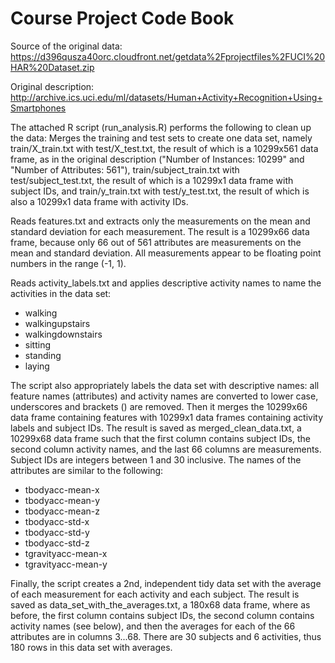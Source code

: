 # Course Project Code Book

Source of the original data: https://d396qusza40orc.cloudfront.net/getdata%2Fprojectfiles%2FUCI%20HAR%20Dataset.zip

Original description: http://archive.ics.uci.edu/ml/datasets/Human+Activity+Recognition+Using+Smartphones

The attached R script (run_analysis.R) performs the following to clean up the data:
Merges the training and test sets to create one data set, namely train/X_train.txt with test/X_test.txt, the result of which 
is a 10299x561 data frame, as in the original description ("Number of Instances: 10299" and "Number of Attributes: 561"), 
train/subject_train.txt with test/subject_test.txt, the result of which is a 10299x1 data frame with subject IDs, and 
train/y_train.txt with test/y_test.txt, the result of which is also a 10299x1 data frame with activity IDs.

Reads features.txt and extracts only the measurements on the mean and standard deviation for each measurement. The result is 
a 10299x66 data frame, because only 66 out of 561 attributes are measurements on the mean and standard deviation. All 
measurements appear to be floating point numbers in the range (-1, 1).

Reads activity_labels.txt and applies descriptive activity names to name the activities in the data set:

* walking
* walkingupstairs
* walkingdownstairs
* sitting
* standing
* laying

The script also appropriately labels the data set with descriptive names: all feature names (attributes) and activity names 
are converted to lower case, underscores and brackets () are removed. Then it merges the 10299x66 data frame containing 
features with 10299x1 data frames containing activity labels and subject IDs. The result is saved as merged_clean_data.txt, 
a 10299x68 data frame such that the first column contains subject IDs, the second column activity names, and the last 66 
columns are measurements. Subject IDs are integers between 1 and 30 inclusive. The names of the attributes are similar to 
the following:

* tbodyacc-mean-x 
* tbodyacc-mean-y 
* tbodyacc-mean-z 
* tbodyacc-std-x 
* tbodyacc-std-y 
* tbodyacc-std-z 
* tgravityacc-mean-x 
* tgravityacc-mean-y

Finally, the script creates a 2nd, independent tidy data set with the average of each measurement for each activity and each 
subject. The result is saved as data_set_with_the_averages.txt, a 180x68 data frame, where as before, the first column 
contains subject IDs, the second column contains activity names (see below), and then the averages for each of the 66 
attributes are in columns 3...68. There are 30 subjects and 6 activities, thus 180 rows in this data set with averages.
